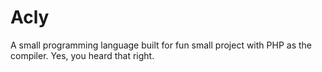 # Acly

A small programming language built for fun small project with PHP as the compiler. Yes, you heard that right.
